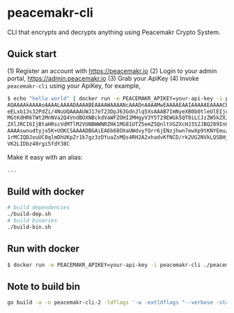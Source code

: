 # peacemakr-cli
CLI that encrypts and decrypts anything using Peacemakr Crypto System.

## Quick start
 (1) Register an account with https://peacemakr.io
 (2) Login to your admin portal, https://admin.peacemakr.io
 (3) Grab your ApiKey
 (4) Invoke `peacemakr-cli` using your ApiKey, for example,
```sh
$ echo "hello world" | docker run -e PEACEMAKR_APIKEY=your-api-key -i peacemakr-cli ./peacemakr-cli
AQAAAAkAAAAoAAAALAAAADAAAABEAAAAWAAAANcAAADnAAAAMwEAAAAEAAIAAAAAEAAAACEI
eELxb13s32PdZi/4NuUQAAAAUWJ17eT23DpJ63GdnJlq5XsAAAB7ImNyeXB0b0tleUlEIjoi
MGtKdHR6TWt2MnNVa2Q4VndBOXNBckdVaWFZOHI2MHgyV3Y5T29EWGk5QT0iLCJzZW5kZXJL
ZXlJRCI6IjBtaHRscVdMTlM2VUNBWWNRZHk1MG81UTZ5emZSQnltVGZXcHJ3S2JBQ289In0M
AAAAswnudtyjo5K+UOKCSAAAADBGAiEA6b68OXaUWdvyfQrr6jENzjhwn7ewXp9tKNYEmu/W
1rMCIQDJouUC0qlmDhUKpZr1k7gz3zDYuaZsMQs4RH2A2xhadvKfNCD/rk2UG2NVkLQSBHjF
VK2LIDbz40rgi5fdY38C
```
Make it easy with an alias:
```sh
...
```


## Build with docker
```sh
# build dependencies
./build-dep.sh
# build binaries 
./build-bin.sh
```

## Run with docker
```sh
$ docker run -e PEACEMAKR_APIKEY=your-api-key -i peacemakr-cli ./peacemakr-cli -help
```

## Note to build bin
```sh
go build -a -o peacemakr-cli-2 -ldflags '-w -extldflags "--verbose -static -L/path/to/peacemakr-go-sdk/crypto/lib -L/path/to/openssl-1.1.1a -lcrypto -ldl -lpthread"' .
```

